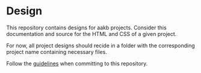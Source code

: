 # Design

This repository contains designs for aakb projects. Consider this documentation and source for the HTML and CSS of a given project.

For now, all project designs should recide in a folder with the corresponding project name containing necessary files.

Follow the [guidelines](https://github.com/aakb/guidelines) when committing to this repository.
